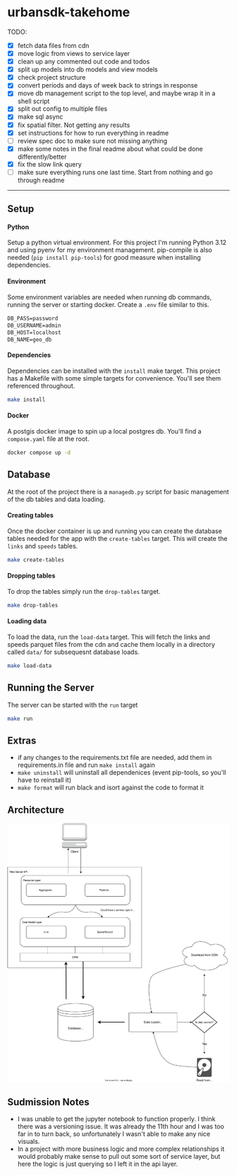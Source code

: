 # urbansdk-takehome

TODO:
- [x] fetch data files from cdn
- [x] move logic from views to service layer
- [X] clean up any commented out code and todos
- [x] split up models into db models and view models
- [x] check project structure
- [x] convert periods and days of week back to strings in response
- [x] move db management script to the top level, and maybe wrap it in a shell script
- [x] split out config to multiple files
- [x] make sql async
- [x] fix spatial filter. Not getting any results
- [x] set instructions for how to run everything in readme
- [ ] review spec doc to make sure not missing anything
- [x] make some notes in the final readme about what could be done differently/better
- [x] fix the slow link query
- [ ] make sure everything runs one last time. Start from nothing and go through readme

-----------------

Setup
-----

#### Python
Setup a python virtual environment. For this project I'm running Python 3.12 and using pyenv for my environment management.
pip-compile is also needed (`pip install pip-tools`) for good measure when installing dependencies.

#### Environment
Some environment variables are needed when running db commands, running the server or starting docker. Create a `.env` file 
similar to this.
```dotenv
DB_PASS=password
DB_USERNAME=admin
DB_HOST=localhost
DB_NAME=geo_db
```

#### Dependencies
Dependencies can be installed with the `install` make target. This project has a Makefile with some simple
targets for convenience. You'll see them referenced throughout.
```bash
make install
```

#### Docker
A postgis docker image to spin up a local postgres db. You'll find a `compose.yaml`
file at the root.
```bash
docker compose up -d
```

Database
----
At the root of the project there is a `managedb.py` script for basic management of the db tables and data loading.

#### Creating tables
Once the docker container is up and running you can create the database tables needed for the app with 
the `create-tables` target. This will create the `links` and `speeds` tables.
```bash
make create-tables
```

#### Dropping tables
To drop the tables simply run the `drop-tables` target.
```bash
make drop-tables
```

#### Loading data
To load the data, run the `load-data` target. This will fetch the links and speeds parquet files from the cdn
and cache them locally in a directory called `data/` for subsequesnt database loads.
```bash
make load-data
```

Running the Server
----
The server can be started with the `run` target
```bash
make run
```

Extras
----
- if any changes to the requirements.txt file are needed, add them in requirements.in file and run `make install` again
- `make uninstall` will uninstall all dependenices (event pip-tools, so you'll have to reinstall it)
- `make format` will run black and isort against the code to format it

Architecture
----

![Architecture Diagram ](arch.svg)

Sudmission Notes
----
- I was unable to get the jupyter notebook to function properly. I think there was a versioning issue.
It was already the 11th hour and I was too far in to turn back, so unfortunately I wasn't able to make any nice visuals.
- In a project with more business logic and more complex relationships it would probably make sense to pull out 
some sort of service layer, but here the logic is just querying so I left it in the api layer.
